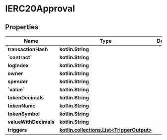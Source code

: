 # IERC20Approval

## Properties

| Name                  | Type                                                            | Description | Notes       |
| --------------------- | --------------------------------------------------------------- | ----------- | ----------- |
| **transactionHash**   | **kotlin.String**                                               |             |             |
| **\`contract\`**      | **kotlin.String**                                               |             |             |
| **logIndex**          | **kotlin.String**                                               |             |             |
| **owner**             | **kotlin.String**                                               |             |             |
| **spender**           | **kotlin.String**                                               |             |             |
| **\`value\`**         | **kotlin.String**                                               |             |             |
| **tokenDecimals**     | **kotlin.String**                                               |             |             |
| **tokenName**         | **kotlin.String**                                               |             |             |
| **tokenSymbol**       | **kotlin.String**                                               |             |             |
| **valueWithDecimals** | **kotlin.String**                                               |             | \[optional] |
| **triggers**          | [**kotlin.collections.List\<TriggerOutput>**](triggeroutput.md) |             | \[optional] |
